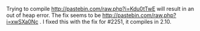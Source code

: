 Trying to compile http://pastebin.com/raw.php?i=Kdu0tTwE will result in an out of heap error. The fix seems to be http://pastebin.com/raw.php?i=xwSXa0Nc .
I fixed this with the fix for #2251, it compiles in 2.10.
